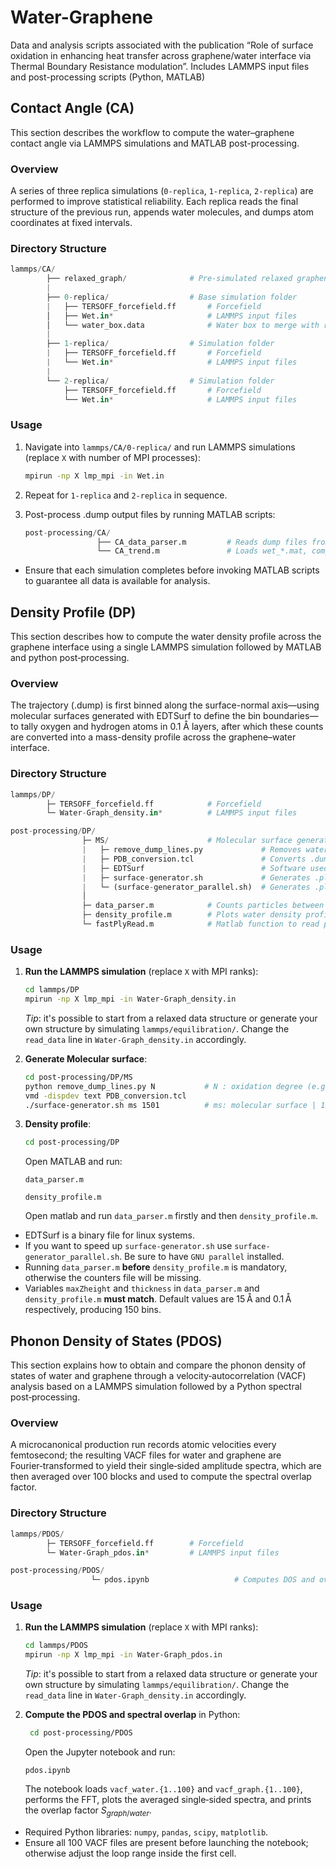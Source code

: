 # Water-Graphene
Data and analysis scripts associated with the publication “Role of surface oxidation in enhancing heat transfer across graphene/water interface via Thermal Boundary Resistance modulation”. Includes LAMMPS input files and post-processing scripts (Python, MATLAB)

## Contact Angle (CA)

This section describes the workflow to compute the water–graphene contact angle via LAMMPS simulations and MATLAB post-processing.

### Overview

A series of three replica simulations (`0-replica`, `1-replica`, `2-replica`) are performed to improve statistical reliability. Each replica reads the final structure of the previous run, appends water molecules, and dumps atom coordinates at fixed intervals.

### Directory Structure

```python
lammps/CA/
        ├── relaxed_graph/              # Pre-simulated relaxed graphene structures at various oxidation degree
        |
        ├── 0-replica/                  # Base simulation folder
        |   ├── TERSOFF_forcefield.ff       # Forcefield
        │   ├── Wet.in*                     # LAMMPS input files
        │   └── water_box.data              # Water box to merge with relaxed graphene structure
        |
        ├── 1-replica/                  # Simulation folder
        |   ├── TERSOFF_forcefield.ff       # Forcefield
        |   └── Wet.in*                     # LAMMPS input files
        |
        └── 2-replica/                  # Simulation folder
            ├── TERSOFF_forcefield.ff       # Forcefield
            └── Wet.in*                     # LAMMPS input files
```

### Usage

1. Navigate into `lammps/CA/0-replica/` and run LAMMPS simulations (replace `X` with number of MPI processes):

   ```bash
   mpirun -np X lmp_mpi -in Wet.in
   ```
2. Repeat for `1-replica` and `2-replica` in sequence.
3. Post-process .dump output files by running MATLAB scripts:
    
    ```python
    post-processing/CA/
                    ├── CA_data_parser.m         # Reads dump files from lammps/CA/*-replica/, produces wet_*.mat 
                    └── CA_trend.m               # Loads wet_*.mat, compute CA mean ± SE, and plot trend with error bars

    ```
* Ensure that each simulation completes before invoking MATLAB scripts to guarantee all data is available for analysis.




## Density Profile (DP)

This section describes how to compute the water density profile across the graphene interface using a single LAMMPS simulation followed by MATLAB and python post‑processing.

### Overview

The trajectory (.dump) is first binned along the surface-normal axis—using molecular surfaces generated with EDTSurf to define the bin boundaries—to tally oxygen and hydrogen atoms in 0.1 Å layers, after which these counts are converted into a mass-density profile across the graphene–water interface.

### Directory Structure

```python
lammps/DP/
        ├─ TERSOFF_forcefield.ff            # Forcefield
        └─ Water-Graph_density.in*          # LAMMPS input files

post-processing/DP/
                ├─ MS/                      # Molecular surface generation
                |   ├─ remove_dump_lines.py             # Removes water molecules from .dump file
                |   ├─ PDB_conversion.tcl               # Converts .dump file single frames PDB files
                |   ├─ EDTSurf                          # Software used in surface-generator.sh (see https://zhanggroup.org/EDTSurf/)
                |   ├─ surface-generator.sh             # Generates .ply 3D molecular surfaces 
                |   └─ (surface-generator_parallel.sh)  # Generates .ply 3D molecular surfaces (with `GNU parallel`)
                │
                ├─ data_parser.m            # Counts particles between bins for each frame
                ├─ density_profile.m        # Plots water density profile
                └─ fastPlyRead.m            # Matlab function to read ply files
```

### Usage

1. **Run the LAMMPS simulation** (replace `X` with MPI ranks):

   ```bash
   cd lammps/DP
   mpirun -np X lmp_mpi -in Water-Graph_density.in
   ```

   *Tip*: it's possible to start from a relaxed data structure or generate your own structure by simulating `lammps/equilibration/`. Change the `read_data` line in `Water-Graph_density.in` accordingly.

2. **Generate Molecular surface**:
    ```bash
    cd post-processing/DP/MS
    python remove_dump_lines.py N           # N : oxidation degree (e.g., 20)
    vmd -dispdev text PDB_conversion.tcl    
    ./surface-generator.sh ms 1501          # ms: molecular surface | 1501: total number of frames (i.e. total number of PBD or ply files)
    ```
3. **Density profile**:
    ```bash
    cd post-processing/DP
    ```
    Open MATLAB and run: 
    ```
    data_parser.m
    ```
    ``` 
    density_profile.m
    ```
    
    
    Open matlab and run `data_parser.m` firstly and then `density_profile.m`.

* EDTSurf is a binary file for linux systems.
* If you want to speed up `surface-generator.sh` use `surface-generator_parallel.sh`. Be sure to have `GNU parallel` installed.
* Running `data_parser.m` **before** `density_profile.m` is mandatory, otherwise the counters file will be missing.
* Variables `maxZheight` and `thickness` in `data_parser.m` and `density_profile.m` **must match**. Default values are 15 Å and 0.1 Å respectively, producing 150 bins.



## Phonon Density of States (PDOS)

This section explains how to obtain and compare the phonon density of states of water and graphene through a velocity‑autocorrelation (VACF) analysis based on a LAMMPS simulation followed by a Python spectral post‑processing.

### Overview

A microcanonical production run records atomic velocities every femtosecond; the resulting VACF files for water and graphene are Fourier‑transformed to yield their single‑sided amplitude spectra, which are then averaged over 100 blocks and used to compute the spectral overlap factor.

### Directory Structure

```python
lammps/PDOS/
        ├─ TERSOFF_forcefield.ff        # Forcefield
        └─ Water‑Graph_pdos.in*         # LAMMPS input files

post‑processing/PDOS/               
                  └─ pdos.ipynb                   # Computes DOS and overlap factor
```

### Usage

1. **Run the LAMMPS simulation** (replace `X` with MPI ranks):

   ```bash
   cd lammps/PDOS
   mpirun -np X lmp_mpi -in Water-Graph_pdos.in
   ```

   *Tip*: it's possible to start from a relaxed data structure or generate your own structure by simulating `lammps/equilibration/`. Change the `read_data` line in `Water-Graph_density.in` accordingly.

2. **Compute the PDOS and spectral overlap** in Python:

   ```bash
    cd post-processing/PDOS
    ```

    Open the Jupyter notebook and run:

    ```text
    pdos.ipynb
    ```

   The notebook loads `vacf_water.{1..100}` and `vacf_graph.{1..100}`, performs the FFT, plots the averaged single‑sided spectra, and prints the overlap factor $S_{graph/water}$.


* Required Python libraries: `numpy`, `pandas`, `scipy`, `matplotlib`.
* Ensure all 100 VACF files are present before launching the notebook; otherwise adjust the loop range inside the first cell.

